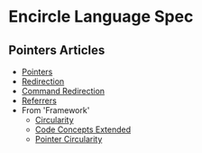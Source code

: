 Encircle Language Spec
======================

Pointers Articles
-----------------

- [Pointers](pointers.md)
- [Redirection](redirection.md)
- [Command Redirection](command-redirection.md)
- [Referrers](referrers.md)
- From 'Framework'
    - [Circularity](from-framework/circularity.md)
    - [Code Concepts Extended](from-framework/code-concepts-extended.md)
    - [Pointer Circularity](from-framework/pointer-circularity.md)